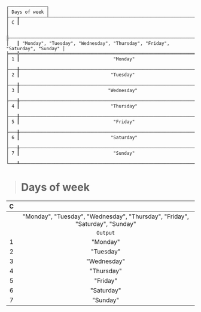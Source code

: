 ```text
┌──────────────┐
│ Days of week │
├───╥──────────┴───────────────────────────────────────────────────────────────────┐
│ C ║                                                                              │
│   ╟──────────────────────────────────────────────────────────────────────────────┤
│   ║ "Monday", "Tuesday", "Wednesday", "Thursday", "Friday", "Saturday", "Sunday" │
╞═══╬══════════════════════════════════════════════════════════════════════════════╡
│ 1 ║                                   "Monday"                                   │
├───╫──────────────────────────────────────────────────────────────────────────────┤
│ 2 ║                                  "Tuesday"                                   │
├───╫──────────────────────────────────────────────────────────────────────────────┤
│ 3 ║                                 "Wednesday"                                  │
├───╫──────────────────────────────────────────────────────────────────────────────┤
│ 4 ║                                  "Thursday"                                  │
├───╫──────────────────────────────────────────────────────────────────────────────┤
│ 5 ║                                   "Friday"                                   │
├───╫──────────────────────────────────────────────────────────────────────────────┤
│ 6 ║                                  "Saturday"                                  │
├───╫──────────────────────────────────────────────────────────────────────────────┤
│ 7 ║                                   "Sunday"                                   │
└───╨──────────────────────────────────────────────────────────────────────────────┘
```

> # Days of week

| C |                                                                              |
|:-:|:----------------------------------------------------------------------------:|
|   | "Monday", "Tuesday", "Wednesday", "Thursday", "Friday", "Saturday", "Sunday" |
|   |                                   `Output`                                   |
| 1 |                                   "Monday"                                   |
| 2 |                                  "Tuesday"                                   |
| 3 |                                 "Wednesday"                                  |
| 4 |                                  "Thursday"                                  |
| 5 |                                   "Friday"                                   |
| 6 |                                  "Saturday"                                  |
| 7 |                                   "Sunday"                                   |
